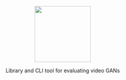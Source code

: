 <div align="center">
  <img width="150" src="https://user-images.githubusercontent.com/13511520/73122492-fa165c80-3fc8-11ea-859b-dab5fa02894f.png" />
</div>
<p align="center">
  Library and CLI tool for evaluating video GANs
</p>
